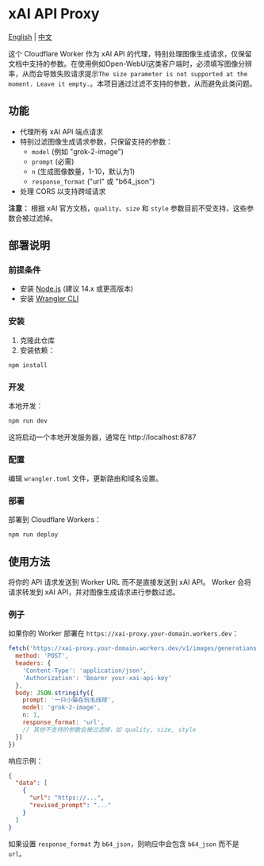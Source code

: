 # xAI API Proxy

[English](README-en.md) | [中文](README.md)

这个 Cloudflare Worker 作为 xAI API 的代理，特别处理图像生成请求，仅保留文档中支持的参数。在使用例如Open-WebUI这类客户端时，必须填写图像分辨率，从而会导致失败请求提示`The size parameter is not supported at the moment. Leave it empty.`。本项目通过过滤不支持的参数，从而避免此类问题。

## 功能

- 代理所有 xAI API 端点请求
- 特别过滤图像生成请求参数，只保留支持的参数：
  - `model` (例如 "grok-2-image")
  - `prompt` (必需)
  - `n` (生成图像数量，1-10，默认为1)
  - `response_format` ("url" 或 "b64_json")
- 处理 CORS 以支持跨域请求

**注意：** 根据 xAI 官方文档，`quality`、`size` 和 `style` 参数目前不受支持，这些参数会被过滤掉。

## 部署说明

### 前提条件

- 安装 [Node.js](https://nodejs.org/) (建议 14.x 或更高版本)
- 安装 [Wrangler CLI](https://developers.cloudflare.com/workers/wrangler/install-and-update/)

### 安装

1. 克隆此仓库
2. 安装依赖：

```bash
npm install
```

### 开发

本地开发：

```bash
npm run dev
```

这将启动一个本地开发服务器，通常在 http://localhost:8787

### 配置

编辑 `wrangler.toml` 文件，更新路由和域名设置。

### 部署

部署到 Cloudflare Workers：

```bash
npm run deploy
```

## 使用方法

将你的 API 请求发送到 Worker URL 而不是直接发送到 xAI API。
Worker 会将请求转发到 xAI API，并对图像生成请求进行参数过滤。

### 例子

如果你的 Worker 部署在 `https://xai-proxy.your-domain.workers.dev`：

```javascript
fetch('https://xai-proxy.your-domain.workers.dev/v1/images/generations', {
  method: 'POST',
  headers: {
    'Content-Type': 'application/json',
    'Authorization': 'Bearer your-xai-api-key'
  },
  body: JSON.stringify({
    prompt: '一只小猫在玩毛线球',
    model: 'grok-2-image',
    n: 1,
    response_format: 'url',
    // 其他不支持的参数会被过滤掉，如 quality, size, style
  })
})
```

响应示例：

```json
{
  "data": [
    {
      "url": "https://...",
      "revised_prompt": "..."
    }
  ]
}
```

如果设置 `response_format` 为 `b64_json`，则响应中会包含 `b64_json` 而不是 `url`。 